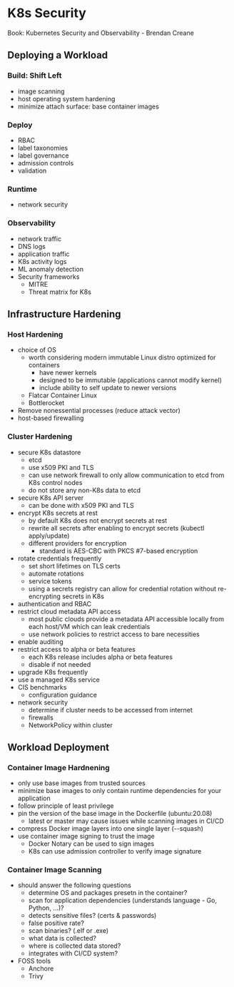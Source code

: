 # K8s Security

Book: Kubernetes Security and Observability - Brendan Creane

## Deploying a Workload

### Build: Shift Left

- image scanning
- host operating system hardening
- minimize attach surface: base container images

### Deploy

- RBAC
- label taxonomies
- label governance
- admission controls
- validation

### Runtime

- network security

### Observability

- network traffic
- DNS logs
- application traffic
- K8s activity logs
- ML anomaly detection
- Security frameworks
  - MITRE
  - Threat matrix for K8s

## Infrastructure Hardening

### Host Hardening

- choice of OS
  - worth considering modern immutable Linux distro optimized for containers
    - have newer kernels
    - designed to be immutable (applications cannot modify kernel)
    - include ability to self update to newer versions
  - Flatcar Container Linux
  - Bottlerocket
- Remove nonessential processes (reduce attack vector)
- host-based firewalling

### Cluster Hardening

- secure K8s datastore
  - etcd
  - use x509 PKI and TLS
  - can use network firewall to only allow communication to etcd from K8s control nodes
  - do not store any non-K8s data to etcd
- secure K8s API server
  - can be done with x509 PKI and TLS
- encrypt K8s secrets at rest
  - by default K8s does not encrypt secrets at rest
  - rewrite all secrets after enabling to encrypt secrets (kubectl apply/update)
  - different providers for encryption
    - standard is AES-CBC with PKCS #7-based encryption
- rotate credentials frequently
  - set short lifetimes on TLS certs
  - automate rotations
  - service tokens
  - using a secrets registry can allow for credential rotation without re-encrypting secrets in K8s
- authentication and RBAC
- restrict cloud metadata API access
  - most public clouds provide a metadata API accessible locally from each host/VM which can leak credentials
  - use network policies to restrict access to bare necessities
- enable auditing
- restrict access to alpha or beta features
  - each K8s release includes alpha or beta features
  - disable if not needed
- upgrade K8s frequently
- use a managed K8s service
- CIS benchmarks
  - configuration guidance
- network security
  - determine if cluster needs to be accessed from internet
  - firewalls
  - NetworkPolicy within cluster

## Workload Deployment

### Container Image Hardnening

- only use base images from trusted sources
- minimize base images to only contain runtime dependencies for your application
- follow principle of least privilege
- pin the version of the base image in the Dockerfile (ubuntu:20.08)
  - latest or master may cause issues while scanning images in CI/CD
- compress Docker image layers into one single layer (--squash)
- use container image signing to trust the image
  - Docker Notary can be used to sign images
  - K8s can use admission controller to verify image signature

### Container Image Scanning

- should answer the following questions
  - determine OS and packages presetn in the container?
  - scan for application dependencies (understands language - Go, Python, ...)?
  - detects sensitive files? (certs & passwords)
  - false positive rate?
  - scan binaries? (.elf or .exe)
  - what data is collected?
  - where is collected data stored?
  - integrates with CI/CD system?
- FOSS tools
  - Anchore
  - Trivy
